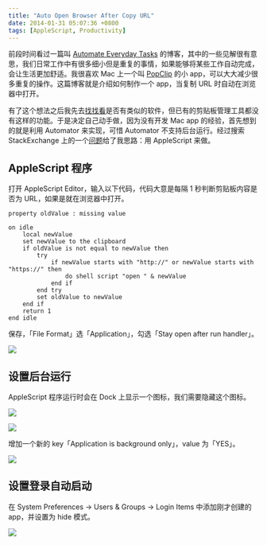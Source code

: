 ```yaml
---
title: "Auto Open Browser After Copy URL"
date: 2014-01-31 05:07:36 +0800
tags: [AppleScript, Productivity]
---
```


前段时间看过一篇叫 [Automate Everyday Tasks](http://sc5.io/blog/2014/01/automate-everyday-tasks) 的博客，其中的一些见解很有意思，我们日常工作中有很多细小但是重复的事情，如果能够将某些工作自动完成，会让生活更加舒适。我很喜欢 Mac 上一个叫 [PopClip](http://pilotmoon.com/popclip) 的小 app，可以大大减少很多重复的操作。这篇博客就是介绍如何制作一个 app，当复制 URL 时自动在浏览器中打开。

<!--truncate-->

有了这个想法之后我先去[找找看](https://www.google.com/search?q=os+x+clipboard+manager)是否有类似的软件，但已有的剪贴板管理工具都没有这样的功能。于是决定自己动手做，因为没有开发 Mac app 的经验，首先想到的就是利用 Automator 来实现，可惜 Automator 不支持后台运行。经过搜索 StackExchange 上的一个[问题](http://apple.stackexchange.com/questions/96214/creating-a-resident-workflow-with-automator)给了我思路：用 AppleScript 来做。

## AppleScript 程序

打开 AppleScript Editor，输入以下代码，代码大意是每隔 1 秒判断剪贴板内容是否为 URL，如果是就在浏览器中打开。

```applescript
property oldValue : missing value

on idle
    local newValue
    set newValue to the clipboard
    if oldValue is not equal to newValue then
        try
            if newValue starts with "http://" or newValue starts with "https://" then
                do shell script "open " & newValue
            end if
        end try
        set oldValue to newValue
    end if
    return 1
end idle
```

保存，「File Format」选「Application」，勾选「Stay open after run handler」。

![](http://f.cl.ly/items/3s0D1g2D2h2U1R273i1b/Screen%20Shot%202014-01-30%20at%2017.31.56.png)

## 设置后台运行

AppleScript 程序运行时会在 Dock 上显示一个图标，我们需要隐藏这个图标。

![](http://f.cl.ly/items/343f2V1S2D3E1O102h0t/Screen%20Shot%202014-01-31%20at%200.57.07.png)

![](http://cl.ly/image/2O0v2O23341w/Screen%20Shot%202014-01-31%20at%204.49.28.png)

增加一个新的 key「Application is background only」，value 为「YES」。

![](http://f.cl.ly/items/0L3c0u1R47213D2b2F3N/Screen%20Shot%202014-01-30%20at%2017.58.09.png)

## 设置登录自动启动

在 System Preferences → Users & Groups → Login Items 中添加刚才创建的 app，并设置为 hide 模式。

![](http://f.cl.ly/items/1t461t21143M1s1J1L1o/Screen%20Shot%202014-01-30%20at%2018.02.57.png)
